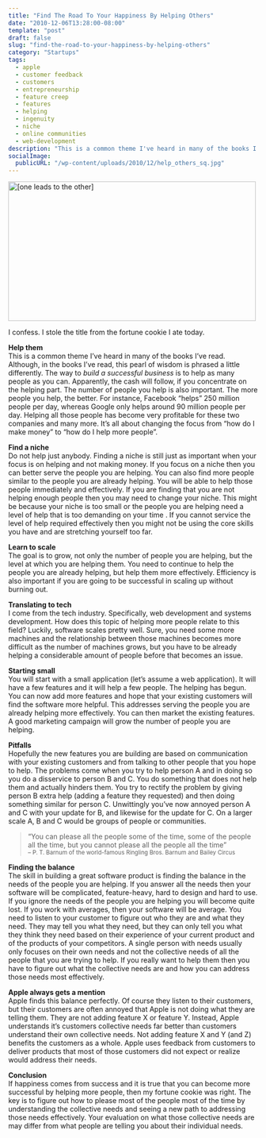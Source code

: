 ```yaml
---
title: "Find The Road To Your Happiness By Helping Others"
date: "2010-12-06T13:28:00-08:00"
template: "post"
draft: false
slug: "find-the-road-to-your-happiness-by-helping-others"
category: "Startups"
tags:
  - apple
  - customer feedback
  - customers
  - entrepreneurship
  - feature creep
  - features
  - helping
  - ingenuity
  - niche
  - online communities
  - web-development
description: "This is a common theme I've heard in many of the books I've read. Although, in the books I've read, this pearl of wisdom is phrased a little differently. The way to build a successful business is to help as many people as you can. Apparently, the cash will follow, if you concentrate on the helping part. The number of people you help is also important. The more people you help, the better. For instance, Facebook helps 250 million people per day, whereas Google only helps around 90 million people per day. Helping all those people has become very profitable for these two companies and many more. It's all about changing the focus from how do I make money to how do I help more people."
socialImage:
  publicURL: "/wp-content/uploads/2010/12/help_others_sq.jpg"
---
```

<a href="https://www.flickr.com/photos/rhinoneal/2830623548/" title="[one leads to the other] by RHiNO NEAL, on Flickr"><img alt="[one leads to the other]" height="281" src="https://farm4.static.flickr.com/3027/2830623548_41c63392d0.jpg" width="500"/></a>

I confess. I stole the title from the fortune cookie I ate today.

__Help them__  
This is a common theme I’ve heard in many of the books I’ve read. Although, in the books I’ve read, this pearl of wisdom is phrased a little differently. The way to _build a successful business_ is to help as many people as you can. Apparently, the cash will follow, if you concentrate on the helping part. The number of people you help is also important. The more people you help, the better. For instance, Facebook “helps” 250 million people per day, whereas Google only helps around 90 million people per day. Helping all those people has become very profitable for these two companies and many more. It’s all about changing the focus from “how do I make money” to “how do I help more people”. 

__Find a niche__  
Do not help just anybody. Finding a niche is still just as important when your focus is on helping and not making money. If you focus on a niche then you can better serve the people you are helping. You can also find more people similar to the people you are already helping. You will be able to help those people immediately and effectively. If you are finding that you are not helping enough people then you may need to change your niche. This might be because your niche is too small or the people you are helping need a level of help that is too demanding on your time . If you cannot service the level of help required effectively then you might not be using the core skills you have and are stretching yourself too far.

__Learn to scale__  
The goal is to grow, not only the number of people you are helping, but the level at which you are helping them. You need to continue to help the people you are already helping, but help them more effectively. Efficiency is also important if you are going to be successful in scaling up without burning out.

__Translating to tech__  
I come from the tech industry. Specifically, web development and systems development. How does this topic of helping more people relate to this field? Luckily, software scales pretty well. Sure, you need some more machines and the relationship between those machines becomes more difficult as the number of machines grows, but you have to be already helping a considerable amount of people before that becomes an issue.

__Starting small__  
You will start with a small application (let’s assume a web application). It will have a few features and it will help a few people. The helping has begun. You can now add more features and hope that your existing customers will find the software more helpful. This addresses serving the people you are already helping more effectively. You can then market the existing features. A good marketing campaign will grow the number of people you are helping.

__Pitfalls__  
Hopefully the new features you are building are based on communication with your existing customers and from talking to other people that you hope to help. The problems come when you try to help person A and in doing so you do a disservice to person B and C. You do something that does not help them and actually hinders them. You try to rectify the problem by giving person B extra help (adding a feature they requested) and then doing something similar for person C. Unwittingly you’ve now annoyed person A and C with your update for B, and likewise for the update for C. On a larger scale A, B and C would be groups of people or communities.

>  
> “You can please all the people some of the time, some of the people all the time, but you cannot please all the people all the time”   
> <small> – P. T. Barnum of the world-famous Ringling Bros. Barnum and Bailey Circus</small>
> 

__Finding the balance__  
The skill in building a great software product is finding the balance in the needs of the people you are helping. If you answer all the needs then your software will be complicated, feature-heavy, hard to design and hard to use. If you ignore the needs of the people you are helping you will become quite lost. If you work with averages, then your software will be average. You need to listen to your customer to figure out who they are and what they need. They may tell you what they need, but they can only tell you what they think they need based on their experience of your current product and of the products of your competitors. A single person with needs usually only focuses on their own needs and not the collective needs of all the people that you are trying to help. If you really want to help them then you have to figure out what the collective needs are and how you can address those needs most effectively.

__Apple always gets a mention__  
Apple finds this balance perfectly. Of course they listen to their customers, but their customers are often annoyed that Apple is not doing what they are telling them. They are not adding feature X or feature Y. Instead, Apple understands it’s customers collective needs far better than customers understand their own collective needs. Not adding feature X and Y (and Z) benefits the customers as a whole. Apple uses feedback from customers to deliver products that most of those customers did not expect or realize would address their needs.

__Conclusion__  
If happiness comes from success and it is true that you can become more successful by helping more people, then my fortune cookie was right. The key is to figure out how to please most of the people most of the time by understanding the collective needs and seeing a new path to addressing those needs effectively. Your evaluation on what those collective needs are may differ from what people are telling you about their individual needs.

